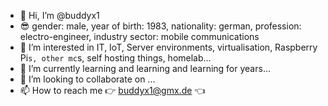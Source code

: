 - 👋 Hi, I’m @buddyx1
- 😎 gender: male, year of birth: 1983, nationality: german, profession: electro-engineer, industry sector: mobile communications
- 👀 I’m interested in IT, IoT, Server environments, virtualisation, Raspberry Pi`s, other mc`s, self hosting things, homelab...    
- 🌱 I’m currently learning and learning and learning for years...
- 💞️ I’m looking to collaborate on ...
- 📫 How to reach me 👉 buddyx1@gmx.de 👈

<!---
buddyx1/buddyx1 is a ✨ special ✨ repository because its `README.md` (this file) appears on your GitHub profile.
You can click the Preview link to take a look at your changes.
--->
